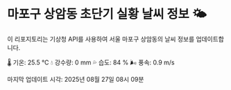 
# 마포구 상암동 초단기 실황 날씨 정보 🌤️

이 리포지토리는 기상청 API를 사용하여 서울 마포구 상암동의 날씨 정보를 업데이트합니다. 

🌡️ 기온: 25.5 ℃
💧 강수량: 0 mm
💦 습도: 84 %
🌬️ 풍속: 0.9 m/s

마지막 업데이트 시각: 2025년 08월 27일 08시 09분    

